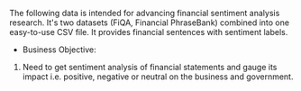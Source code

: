 The following data is intended for advancing financial sentiment analysis research. It's two datasets (FiQA, Financial PhraseBank) combined into one easy-to-use CSV file. It provides financial sentences with sentiment labels.
- Business Objective:
1.	Need to get sentiment analysis of financial statements and gauge its impact i.e. positive, negative or neutral on the business and government.
